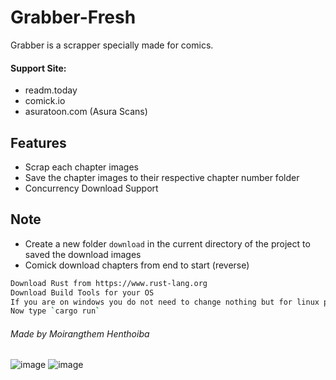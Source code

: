 # Grabber-Fresh

Grabber is a scrapper specially made for comics.

#### Support Site:
- readm.today
- comick.io
- asuratoon.com (Asura Scans)

## Features

- Scrap each chapter images
- Save the chapter images to their respective chapter number folder
- Concurrency Download Support

## Note
- Create a new folder `download` in the current directory of the project to saved the download images
- Comick download chapters from end to start (reverse)


```sh
Download Rust from https://www.rust-lang.org
Download Build Tools for your OS
If you are on windows you do not need to change nothing but for linux please check the directory scrapping
Now type `cargo run`
```


###### Made by Moirangthem Henthoiba
![image](https://github.com/hitmanbuzz/grabber_fresh/assets/111609721/98e2370a-e28c-4ae0-bdda-0d662b9bbe4a)
![image](https://github.com/hitmanbuzz/grabber_fresh/assets/111609721/7b5579d6-725e-4c7f-875c-d9fcc9afd000)
